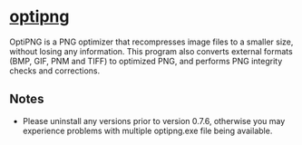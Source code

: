 # [optipng](https://chocolatey.org/packages/optipng)

OptiPNG is a PNG optimizer that recompresses image files to a smaller size, without losing any information. This program also converts external formats (BMP, GIF, PNM and TIFF) to optimized PNG, and performs PNG integrity checks and corrections.


## Notes
- Please uninstall any versions prior to version 0.7.6, otherwise you may experience problems with multiple optipng.exe file being available.
